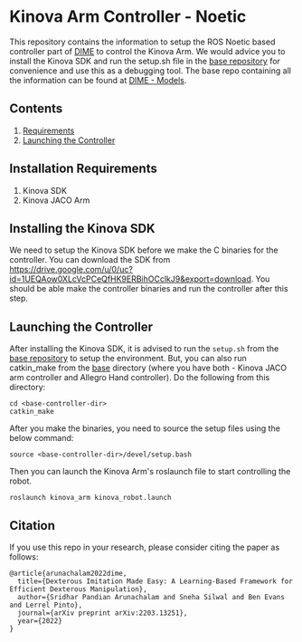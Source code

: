 # Kinova Arm Controller - Noetic
This repository contains the information to setup the ROS Noetic based controller part of [DIME](https://arxiv.org/abs/2203.13251) to control the Kinova Arm. We would advice you to install the Kinova SDK and run the setup.sh file in the [base repository](https://github.com/NYU-robot-learning/DIME-Controllers) for convenience and use this as a debugging tool. The base repo containing all the information can be found at [DIME - Models](https://github.com/NYU-robot-learning/DIME-Models).

## Contents
1. [Requirements](#requirements)
2. [Launching the Controller](#launch-controller)

## Installation Requirements <a name="requirements"></a>
1. Kinova SDK
1. Kinova JACO Arm

## Installing the Kinova SDK
We need to setup the Kinova SDK before we make the C binaries for the controller. You can download the SDK from https://drive.google.com/u/0/uc?id=1UEQAow0XLcVcPCeQfHK9ERBihOCclkJ9&export=download. You should be able make the controller binaries and run the controller after this step.

## Launching the Controller <a name="launch-controller"></a>
After installing the Kinova SDK, it is advised to run the `setup.sh` from the [base repository](https://github.com/NYU-robot-learning/DIME-Controllers) to setup the environment. But, you can also run catkin_make from the [base](https://github.com/NYU-robot-learning/DIME-Controllers) directory (where you have both - Kinova JACO arm controller and Allegro Hand controller). Do the following from this directory:
```
cd <base-controller-dir>
catkin_make
```
After you make the binaries, you need to source the setup files using the below command:
```
source <base-controller-dir>/devel/setup.bash
```
Then you can launch the Kinova Arm's roslaunch file to start controlling the robot.
```
roslaunch kinova_arm kinova_robot.launch
```
## Citation

If you use this repo in your research, please consider citing the paper as follows:
```
@article{arunachalam2022dime,
  title={Dexterous Imitation Made Easy: A Learning-Based Framework for Efficient Dexterous Manipulation},
  author={Sridhar Pandian Arunachalam and Sneha Silwal and Ben Evans and Lerrel Pinto},
  journal={arXiv preprint arXiv:2203.13251},
  year={2022}
}
```
